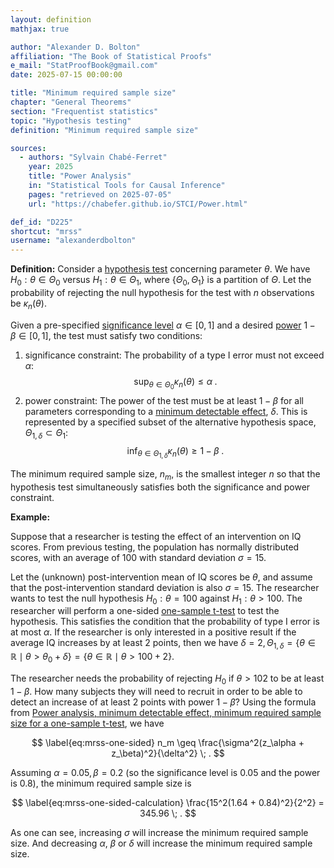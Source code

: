 ```yaml
---
layout: definition
mathjax: true

author: "Alexander D. Bolton"
affiliation: "The Book of Statistical Proofs"
e_mail: "StatProofBook@gmail.com"
date: 2025-07-15 00:00:00

title: "Minimum required sample size"
chapter: "General Theorems"
section: "Frequentist statistics"
topic: "Hypothesis testing"
definition: "Minimum required sample size"

sources:
  - authors: "Sylvain Chabé-Ferret"
    year: 2025
    title: "Power Analysis"
    in: "Statistical Tools for Causal Inference"
    pages: "retrieved on 2025-07-05"
    url: "https://chabefer.github.io/STCI/Power.html"

def_id: "D225"
shortcut: "mrss"
username: "alexanderdbolton"
---
```



**Definition:** Consider a [hypothesis test](/D/test) concerning parameter $\theta$. We have $H_0: \theta \in \Theta_0$ versus $H_1: \theta \in \Theta_1$, where $\{\Theta_0, \Theta_1\}$ is a partition of $\Theta$. Let the probability of rejecting the null hypothesis for the test with $n$ observations be $\kappa_n(\theta)$.

Given a pre-specified [significance level](/D/alpha) $\alpha \in [0,1]$ and a desired [power](/D/power) $1 - \beta \in [0,1]$, the test must satisfy two conditions:

1. significance constraint: The probability of a type I error must not exceed $\alpha$:
$$ \label{eq:type1error}
\sup_{\theta \in \Theta_0} \kappa_n(\theta) \le \alpha \; .
$$
2. power constraint: The power of the test must be at least $1 - \beta$ for all parameters corresponding to a [minimum detectable effect](/D/mde), $\delta$. This is represented by a specified subset of the alternative hypothesis space, $\Theta_{1,\delta} \subset \Theta_1$:
$$ \label{eq:power}
\inf_{\theta \in \Theta_{1,\delta}} \kappa_n(\theta) \ge 1 - \beta \; .
$$

The minimum required sample size, $n_{m}$, is the smallest integer $n$ so that the hypothesis test simultaneously satisfies both the significance and power constraint.

**Example:**

Suppose that a researcher is testing the effect of an intervention on IQ scores. From previous testing, the population has normally distributed scores, with an average of $100$ with standard deviation $\sigma = 15$.

Let the (unknown) post-intervention mean of IQ scores be $\theta$, and assume that the post-intervention standard deviation is also $\sigma = 15$. The researcher wants to test the null hypothesis $H_0: \theta = 100$ against $H_1: \theta > 100$. The researcher will perform a one-sided [one-sample t-test](/P/ug-ttest1) to test the hypothesis. This satisfies the condition that the probability of type I error is at most $\alpha$. If the researcher is only interested in a positive result if the average IQ increases by at least 2 points, then we have $\delta = 2,  \Theta_{1, \delta} = \{\theta \in \mathbb{R} \mid \theta > \theta_0 + \delta\} = \{\theta \in \mathbb{R} \mid \theta > 100 + 2\}$.

The researcher needs the probability of rejecting $H_0$ if $\theta > 102$ to be at least $1 - \beta$. How many subjects they will need to recruit in order to be able to detect an increase of at least $2$ points with power $1 - \beta$? Using the formula from [Power analysis, minimum detectable effect, minimum required sample size for a one-sample t-test](/P/ug-ttest1power), we have

$$ \label{eq:mrss-one-sided}
n_m \geq \frac{\sigma^2(z_\alpha + z_\beta)^2}{\delta^2} \; .
$$

Assuming $\alpha = 0.05, \beta = 0.2$ (so the significance level is $0.05$ and the power is $0.8$), the minimum required sample size is

$$ \label{eq:mrss-one-sided-calculation}
\frac{15^2(1.64 + 0.84)^2}{2^2} = 345.96 \; .
$$

As one can see, increasing $\sigma$ will increase the minimum required sample size. And decreasing $\alpha$, $\beta$ or $\delta$ will increase the minimum required sample size.